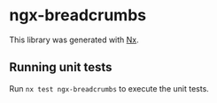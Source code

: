# ngx-breadcrumbs

This library was generated with [Nx](https://nx.dev).

## Running unit tests

Run `nx test ngx-breadcrumbs` to execute the unit tests.
